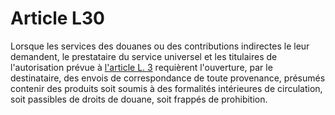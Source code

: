 # Article L30

Lorsque les services des douanes ou des contributions indirectes le leur demandent, le prestataire du service universel et les titulaires de l'autorisation prévue à [l'article L. 3][1] requièrent l'ouverture, par le destinataire, des envois de correspondance de toute provenance, présumés contenir des produits soit soumis à des formalités intérieures de circulation, soit passibles de droits de douane, soit frappés de prohibition.

 [1]: /affichCodeArticle.do?cidTexte=LEGITEXT000006070987&idArticle=LEGIARTI000006465304&dateTexte=&categorieLien=cid